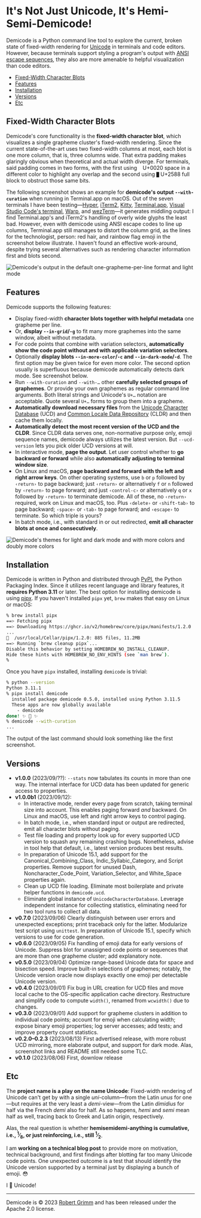 # It's Not Just Unicode, It's Hemi-Semi-Demicode!

Demicode is a Python command line tool to explore the current, broken state of
fixed-width rendering for [Unicode](https://home.unicode.org) in terminals and
code editors. However, because terminals support styling a program's output with
[ANSI escape sequences](https://en.wikipedia.org/wiki/ANSI_escape_code), they
also are more amenable to helpful visualization than code editors.

  - [Fixed-Width Character Blots](#fixed-width-character-blots)
  - [Features](#features)
  - [Installation](#installation)
  - [Versions](#versions)
  - [Etc](#etc)


## Fixed-Width Character Blots

Demicode's core functionality is the **fixed-width character blot**, which
visualizes a single grapheme cluster's fixed-width rendering. Since the current
state-of-the-art uses two fixed-width columns at most, each blot is one more
column, that is, three columns wide. That extra padding makes glaringly obvious
when theoretical and actual width diverge. For terminals, said padding comes in
two forms, with the first using ` ` U+0020 space in a different color to
highlight any overlap and the second using `█` U+2588 full block to obstruct
those same bits.

The following screenshot shows an example for **demicode's output
`--with-curation`** when running in Terminal.app on macOS. Out of the seven
terminals I have been testing—[Hyper](https://hyper.is),
[iTerm2](https://iterm2.com), [Kitty](https://sw.kovidgoyal.net/kitty/),
[Terminal.app](https://en.wikipedia.org/wiki/Terminal_(macOS)), [Visual Studio
Code's terminal](https://code.visualstudio.com/docs/terminal/basics),
[Warp](https://www.warp.dev), and
[wezTerm](https://wezfurlong.org/wezterm/index.html)—it generates middling
output: I find Terminal.app's and iTerm2's handling of overly wide glyphs the
least bad. However, even with demicode using ANSI escape codes to line up
columns, Terminal.app still manages to distort the column grid, as the lines for
the technologist, person: red hair, and rainbow flag emoji in the screenshot
below illustrate. I haven't found an effective work-around, despite trying
several alternatives such as rendering character information first and blots
second.


![Demicode's output in the default one-grapheme-per-line format and light
mode](https://raw.githubusercontent.com/apparebit/demicode/boss/docs/terminal.app.png)


## Features

Demicode supports the following features:

  * Display fixed-width **character blots together with helpful metadata** one
    grapheme per line.
  * Or, **display `--in-grid`/`-g`** to fit many more graphemes into the same
    window, albeit without metadata.
  * For code points that combine with variation selectors, **automatically show
    the code point without and with applicable variation selectors**.
  * Optionally **display blots `--in-more-color`/`-c` and
    `--in-dark-mode`/`-d`**. The first option may be given twice for even more
    color. The second option usually is superfluous because demicode
    automatically detects dark mode. See screenshot below.
  * Run `--with-curation` and `--with-…` other **carefully selected groups of
    graphemes**. Or provide your own graphemes as regular command line
    arguments. Both literal strings and Unicode's `U+…` notation are acceptable.
    Quote several `U+…` forms to group them into a grapheme.
  * **Automatically download necessary files** from the [Unicode Character
    Database](https://unicode.org/ucd/) (UCD) and [Common Locale Data
    Repository](https://cldr.unicode.org/) (CLDR) and then cache them locally.
  * **Automatically detect the most recent version of the UCD and the CLDR**.
    Since CLDR data serves one, non-normative purpose only, emoji sequence
    names, demicode always utilizes the latest version. But `--ucd-version` lets
    you pick older UCD versions at will.
  * In interactive mode, **page the output**. Let user control whether to **go
    backward or forward** while also **automatically adjusting to terminal
    window size**.
  * On Linux and macOS, **page backward and forward with the left and right
    arrow keys**. On other operating systems, use `b` or `p` followed by
    `‹return›` to page backward; just `‹return›` or alternatively `f` or `n`
    followed by `‹return›` to page forward; and just `‹control-c›` or
    alternatively `q` or `x` followed by `‹return›` to terminate demicode. All
    of these, no `‹return›` required, work on Linux and macOS, too. Plus
    `‹delete›` or `‹shift-tab›` to page backward; `‹space›` or `‹tab›` to page
    forward; and `‹escape›` to terminate. So which triple is yours?
  * In batch mode, i.e., with standard in or out redirected, **emit all
    character blots at once and consecutively**.


![Demicode's themes for light and dark mode and with more colors and doubly more
colors](https://raw.githubusercontent.com/apparebit/demicode/boss/docs/terminal.app-mode-vs-brightness.png)


## Installation

Demicode is written in Python and distributed through
[PyPI](https://pypi.org/project/demicode/), the Python Packaging Index. Since it
utilizes recent language and library features, it **requires Python 3.11** or
later. The best option for installing demicode is using
[pipx](https://pypa.github.io/pipx/). If you haven't installed `pipx` yet,
`brew` makes that easy on Linux or macOS:

```sh
% brew install pipx
==> Fetching pipx
==> Downloading https://ghcr.io/v2/homebrew/core/pipx/manifests/1.2.0
...
🍺  /usr/local/Cellar/pipx/1.2.0: 885 files, 11.2MB
==> Running `brew cleanup pipx`...
Disable this behavior by setting HOMEBREW_NO_INSTALL_CLEANUP.
Hide these hints with HOMEBREW_NO_ENV_HINTS (see `man brew`).
%
```

Once you have `pipx` installed, installing `demicode` is trivial:

```sh
% python --version
Python 3.11.1
% pipx install demicode
  installed package demicode 0.5.0, installed using Python 3.11.5
  These apps are now globally available
    - demicode
done! ✨ 🌟 ✨
% demicode --with-curation
...
```

The output of the last command should look something like the first screenshot.


## Versions

  - **v1.0.0** (2023/09/??): `--stats` now tabulates its counts in more than one
        way. The internal interface for UCD data has been updated for generic
        access to properties.
  - **v1.0.0b1** (2023/09/12):
      - In interactive mode, render every page from scratch, taking terminal
        size into account. This enables paging forward *and* backward. On Linux
        and macOS, use left and right arrow keys to control paging.
      - In batch mode, i.e., when standard input or output are redirected, emit
        all character blots without paging.
      - Test file loading and property look up for  every supported UCD version
        to squash any remaining crashing bugs. Nonetheless, advise in tool help
        that default, i.e., latest version produces best results.
      - In preparation of Unicode 15.1, add support for the
        Canonical_Combining_Class, Indic_Syllabic_Category, and Script
        properties. Remove support for unused Dash, Noncharacter_Code_Point,
        Variation_Selector, and White_Space properties again.
      - Clean up UCD file loading. Eliminate most boilerplate and private helper
        functions in `demicode.ucd`.
      - Eliminate global instance of `UnicodeCharacterDatabase`. Leverage
        independent instance for collecting statistics, eliminating need for two
        tool runs to collect all data.
  - **v0.7.0** (2023/09/06) Clearly distinguish between user errors and
    unexpected exceptions; print traceback only for the latter. Modularize test
    script using `unittest`. In preparation of Unicode 15.1, specify which
    versions to use for code generation.
  - **v0.6.0** (2023/09/05) Fix handling of emoji data for early versions of
    Unicode. Suppress blot for unassigned code points or sequences that are more
    than one grapheme cluster; add explanatory note.
  - **v0.5.0** (2023/09/04) Optimize range-based Unicode data for space and
    bisection speed. Improve built-in selections of graphemes; notably, the
    Unicode version oracle now displays exactly one emoji per detectable Unicode
    version.
  - **v0.4.0** (2023/09/01) Fix bug in URL creation for UCD files and move local
    cache to the OS-specific application cache directory. Restructure and
    simplify code to compute `width()`, renamed from `wcwidth()` due to changes.
  - **v0.3.0** (2023/09/01) Add support for grapheme clusters in addition to
    individual code points; account for emoji when calculating width; expose
    binary emoji properties; log server accesses; add tests; and improve
    property count statistics.
  - **v0.2.0–0.2.3** (2023/08/13) First advertised release, with more robust UCD
    mirroring, more elaborate output, and support for dark mode. Alas,
    screenshot links and README still needed some TLC.
  - **v0.1.0** (2023/08/06) First, downlow release


## Etc

The **project name is a play on the name Unicode**: Fixed-width rendering of
Unicode can't get by with a single *uni*-column—from the Latin *unus* for
one—but requires at the very least a *demi*-view—from the Latin *dimidius* for
half via the French *demi* also for half. As so happens, *hemi* and *semi* mean
half as well, tracing back to Greek and Latin origin, respectively.

Alas, the real question is whether **hemisemidemi-anything is cumulative, i.e.,
<sup>1</sup>&frasl;<sub>8</sub>, or just reinforcing, i.e., still
<sup>1</sup>&frasl;<sub>2</sub>**.

I am **working on a technical blog post** to provide more on motivation,
technical background, and first findings after blotting far too many Unicode
code points. One unexpected outcome is a test that should identify the Unicode
version supported by a terminal just by displaying a bunch of emoji.  😳

I 💖 Unicode!

---

Demicode is © 2023 [Robert Grimm](https://apparebit.com) and has been released
under the Apache 2.0 license.
